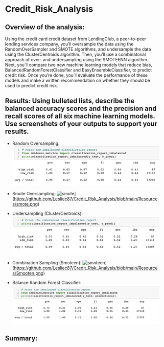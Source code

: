 # Credit_Risk_Analysis

## Overview of the analysis: 

Using the credit card credit dataset from LendingClub, a peer-to-peer lending services company, you’ll oversample the data using the RandomOverSampler and SMOTE algorithms, and undersample the data using the ClusterCentroids algorithm. Then, you’ll use a combinatorial approach of over- and undersampling using the SMOTEENN algorithm. Next, you’ll compare two new machine learning models that reduce bias, BalancedRandomForestClassifier and EasyEnsembleClassifier, to predict credit risk. Once you’re done, you’ll evaluate the performance of these models and make a written recommendation on whether they should be used to predict credit risk.

## Results: Using bulleted lists, describe the balanced accuracy scores and the precision and recall scores of all six machine learning models. Use screenshots of your outputs to support your results.

- Random Oversampling: 
![oversampling](https://github.com/Lesliec87/Credit_Risk_Analysis/blob/main/Resources/oversampling.png)

- Smote Oversampling:
![smote]([)](https://github.com/Lesliec87/Credit_Risk_Analysis/blob/main/Resources/smote.png)

- Undersampling (ClusterCentroids):
![undersampling](https://github.com/Lesliec87/Credit_Risk_Analysis/blob/main/Resources/Undersampling.png)

- Combination Sampling (Smoteen): 
![smoteen]([)](https://github.com/Lesliec87/Credit_Risk_Analysis/blob/main/Resources/Smooten.png)

- Balance Random Forest Classifier:
![forest](https://github.com/Lesliec87/Credit_Risk_Analysis/blob/main/Resources/forest%20classifier.png)


## Summary: 
